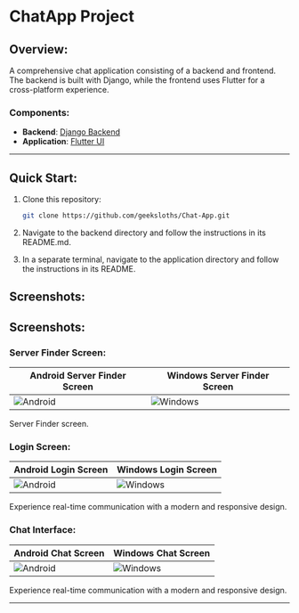 # ChatApp Project

## Overview: 
A comprehensive chat application consisting of a backend and frontend. The backend is built with Django, while the frontend uses Flutter for a cross-platform experience.

### Components:
- **Backend**: [Django Backend](backend/README.md)
- **Application**: [Flutter UI](application/README.md)

---

## Quick Start:

1. Clone this repository:
   ```bash
   git clone https://github.com/geeksloths/Chat-App.git
2. Navigate to the backend directory and follow the instructions in its README.md.

3. In a separate terminal, navigate to the application directory and follow the instructions in its README.

## Screenshots:

## Screenshots:

### Server Finder Screen:
| Android Server Finder Screen | Windows Server Finder Screen |
|----------------------|----------------------|
| <img src="./mockups/server_finder_android_m.png" alt="Android" /> | <img src="./mockups/server_finder_windows_m.png" alt="Windows" /> |

Server Finder screen.

### Login Screen:
| Android Login Screen | Windows Login Screen |
|----------------------|----------------------|
| <img src="./mockups/login-android-m.png" alt="Android" /> | <img src="./mockups/login-windows-m.png" alt="Windows" /> |

Experience real-time communication with a modern and responsive design.

### Chat Interface:
| Android Chat Screen | Windows Chat Screen |
|----------------------|----------------------|
| <img src="./mockups/chat_screen_android-m.png" alt="Android" /> | <img src="./mockups/chat_screen_windows-m.png" alt="Windows" /> |


Experience real-time communication with a modern and responsive design.

---
